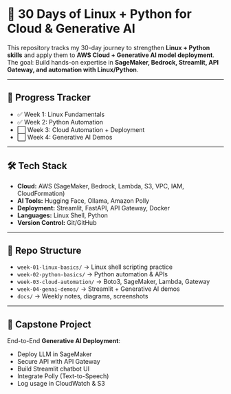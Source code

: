 # 🚀 30 Days of Linux + Python for Cloud & Generative AI

This repository tracks my 30-day journey to strengthen **Linux + Python skills** and apply them to **AWS Cloud + Generative AI model deployment**.  
The goal: Build hands-on expertise in **SageMaker, Bedrock, Streamlit, API Gateway, and automation with Linux/Python**.  

---

## 📅 Progress Tracker
- ✅ Week 1: Linux Fundamentals
- ✅ Week 2: Python Automation
- ⬜ Week 3: Cloud Automation + Deployment
- ⬜ Week 4: Generative AI Demos

---

## 🛠️ Tech Stack
- **Cloud:** AWS (SageMaker, Bedrock, Lambda, S3, VPC, IAM, CloudFormation)
- **AI Tools:** Hugging Face, Ollama, Amazon Polly
- **Deployment:** Streamlit, FastAPI, API Gateway, Docker
- **Languages:** Linux Shell, Python
- **Version Control:** Git/GitHub

---

## 📂 Repo Structure
- `week-01-linux-basics/` → Linux shell scripting practice
- `week-02-python-basics/` → Python automation & APIs
- `week-03-cloud-automation/` → Boto3, SageMaker, Lambda, Gateway
- `week-04-genai-demos/` → Streamlit + Generative AI demos
- `docs/` → Weekly notes, diagrams, screenshots

---

## 📌 Capstone Project
End-to-End **Generative AI Deployment**:
- Deploy LLM in SageMaker
- Secure API with API Gateway
- Build Streamlit chatbot UI
- Integrate Polly (Text-to-Speech)
- Log usage in CloudWatch & S3
